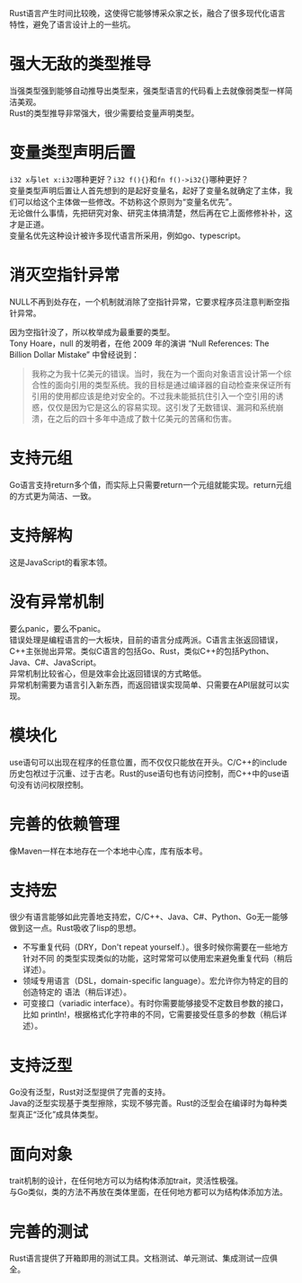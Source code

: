 Rust语言产生时间比较晚，这使得它能够博采众家之长，融合了很多现代化语言特性，避免了语言设计上的一些坑。

# 强大无敌的类型推导
当强类型强到能够自动推导出类型来，强类型语言的代码看上去就像弱类型一样简洁美观。  
Rust的类型推导非常强大，很少需要给变量声明类型。

# 变量类型声明后置
`i32 x`与`let x:i32`哪种更好？`i32 f(){}`和`fn f()->i32{}`哪种更好？  
变量类型声明后置让人首先想到的是起好变量名，起好了变量名就确定了主体，我们可以给这个主体做一些修改。不妨称这个原则为“变量名优先”。  
无论做什么事情，先把研究对象、研究主体搞清楚，然后再在它上面修修补补，这才是正道。  
变量名优先这种设计被许多现代语言所采用，例如go、typescript。

# 消灭空指针异常
NULL不再到处存在，一个机制就消除了空指针异常，它要求程序员注意判断空指针异常。

因为空指针没了，所以枚举成为最重要的类型。  
Tony Hoare，null 的发明者，在他 2009 年的演讲 “Null References: The Billion Dollar Mistake” 中曾经说到：
> 我称之为我十亿美元的错误。当时，我在为一个面向对象语言设计第一个综合性的面向引用的类型系统。我的目标是通过编译器的自动检查来保证所有引用的使用都应该是绝对安全的。不过我未能抵抗住引入一个空引用的诱惑，仅仅是因为它是这么的容易实现。这引发了无数错误、漏洞和系统崩溃，在之后的四十多年中造成了数十亿美元的苦痛和伤害。

# 支持元组
Go语言支持return多个值，而实际上只需要return一个元组就能实现。return元组的方式更为简洁、一致。

# 支持解构
这是JavaScript的看家本领。

# 没有异常机制
要么panic，要么不panic。  
错误处理是编程语言的一大板块，目前的语言分成两派。C语言主张返回错误，C++主张抛出异常。类似C语言的包括Go、Rust，类似C++的包括Python、Java、C#、JavaScript。  
异常机制比较省心，但是效率会比返回错误的方式略低。  
异常机制需要为语言引入新东西，而返回错误实现简单、只需要在API层就可以实现。     

# 模块化
use语句可以出现在程序的任意位置，而不仅仅只能放在开头。C/C++的include历史包袱过于沉重、过于古老。Rust的use语句也有访问控制，而C++中的use语句没有访问权限控制。  

# 完善的依赖管理
像Maven一样在本地存在一个本地中心库，库有版本号。

# 支持宏
很少有语言能够如此完善地支持宏，C/C++、Java、C#、Python、Go无一能够做到这一点。Rust吸收了lisp的思想。

* 不写重复代码（DRY，Don't repeat yourself.）。很多时候你需要在一些地方针对不同 的类型实现类似的功能，这时常常可以使用宏来避免重复代码（稍后详述）。
* 领域专用语言（DSL，domain-specific language）。宏允许你为特定的目的创造特定的 语法（稍后详述）。
* 可变接口（variadic interface）。有时你需要能够接受不定数目参数的接口，比如 println!，根据格式化字符串的不同，它需要接受任意多的参数（稍后详述）。

# 支持泛型
Go没有泛型，Rust对泛型提供了完善的支持。  
Java的泛型实现基于类型擦除，实现不够完善。Rust的泛型会在编译时为每种类型真正“泛化”成具体类型。  

# 面向对象
trait机制的设计，在任何地方可以为结构体添加trait，灵活性极强。  
与Go类似，类的方法不再放在类体里面，在任何地方都可以为结构体添加方法。


# 完善的测试
Rust语言提供了开箱即用的测试工具。文档测试、单元测试、集成测试一应俱全。  
